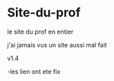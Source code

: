 # Site-du-prof
le site du prof en entier

j'ai jamais vus un site aussi mal fait


v1.4

-les lien ont ete fix